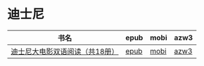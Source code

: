 # 迪士尼

| 书名 | epub | mobi | azw3 |
| --- | --- | --- | --- |
| [迪士尼大电影双语阅读（共18册）](http://ct.dalanmei.com/f/31084289-571737357-766a71) | [epub](http://ct.dalanmei.com/f/31084289-571737357-766a71) | [mobi](http://ct.dalanmei.com/f/31084289-571590313-e91293) | [azw3](http://ct.dalanmei.com/f/31084289-571864463-8b0e62) |
